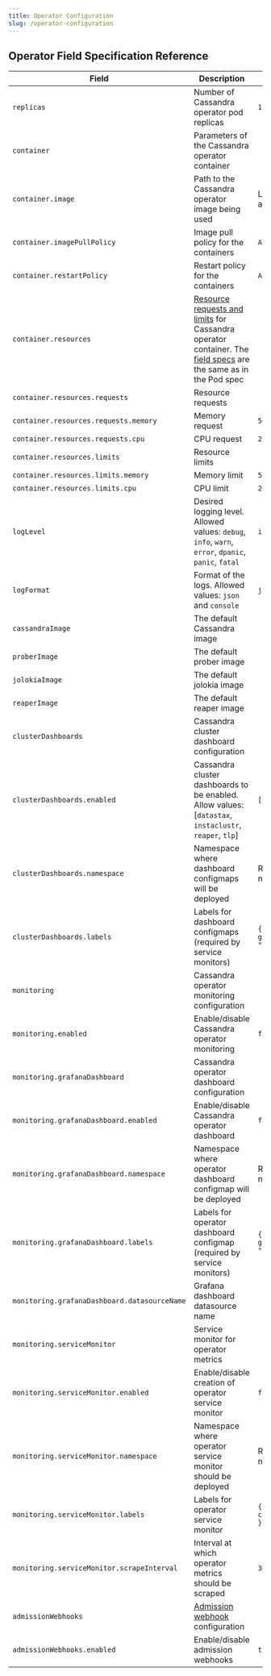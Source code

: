 ```yaml
---
title: Operator Configuration
slug: /operator-configuration
---
```


## Operator Field Specification Reference

| Field                                        | Description                                                                                                                                                                                                                                                                                                                                                    | Default                            |
|----------------------------------------------|----------------------------------------------------------------------------------------------------------------------------------------------------------------------------------------------------------------------------------------------------------------------------------------------------------------------------------------------------------------|------------------------------------|
| `replicas`                                   | Number of Cassandra operator pod replicas                                                                                                                                                                                                                                                                                                                      | `1`                                |
| `container`                                  | Parameters of the Cassandra operator container                                                                                                                                                                                                                                                                                                                 |                                    |
| `container.image`                            | Path to the Cassandra operator image being used                                                                                                                                                                                                                                                                                                                | Latest version available           |
| `container.imagePullPolicy`                  | Image pull policy for the containers                                                                                                                                                                                                                                                                                                                           | `Always`                           |
| `container.restartPolicy`                    | Restart policy for the containers                                                                                                                                                                                                                                                                                                                              | `Always`                           |
| `container.resources`                        | [Resource requests and limits](https://kubernetes.io/docs/concepts/configuration/manage-compute-resources-container/#resource-requests-and-limits-of-pod-and-container) for Cassandra operator container. The [field specs](https://kubernetes.io/docs/reference/generated/kubernetes-api/v1.13/#resourcerequirements-v1-core) are the same as in the Pod spec |                                    |
| `container.resources.requests`               | Resource requests                                                                                                                                                                                                                                                                                                                                              |                                    |
| `container.resources.requests.memory`        | Memory request                                                                                                                                                                                                                                                                                                                                                 | `500m`                             |
| `container.resources.requests.cpu`           | CPU request                                                                                                                                                                                                                                                                                                                                                    | `200Mi`                            |
| `container.resources.limits`                 | Resource limits                                                                                                                                                                                                                                                                                                                                                |                                    |
| `container.resources.limits.memory`          | Memory limit                                                                                                                                                                                                                                                                                                                                                   | `500m`                             |
| `container.resources.limits.cpu`             | CPU limit                                                                                                                                                                                                                                                                                                                                                      | `200Mi`                            |
| `logLevel`                                   | Desired logging level. Allowed values: `debug`, `info`, `warn`, `error`, `dpanic`, `panic`, `fatal`                                                                                                                                                                                                                                                            | `info`                             |
| `logFormat`                                  | Format of the logs. Allowed values: `json` and `console`                                                                                                                                                                                                                                                                                                       | `json`                             | 
| `cassandraImage`                             | The default Cassandra image                                                                                                                                                                                                                                                                                                                                    |                                    | 
| `proberImage`                                | The default prober image                                                                                                                                                                                                                                                                                                                                       |                                    | 
| `jolokiaImage`                               | The default jolokia image                                                                                                                                                                                                                                                                                                                                      |                                    | 
| `reaperImage`                                | The default reaper image                                                                                                                                                                                                                                                                                                                                       |                                    |
| `clusterDashboards`                          | Cassandra cluster dashboard configuration                                                                                                                                                                                                                                                                                                                      |                                    |
| `clusterDashboards.enabled`                  | Cassandra cluster dashboards to be enabled. Allow values: [`datastax`, `instaclustr`, `reaper`, `tlp`]                                                                                                                                                                                                                                                         | `[]`                               |
| `clusterDashboards.namespace`                | Namespace where dashboard configmaps will be deployed                                                                                                                                                                                                                                                                                                          | Release namespace                  |
| `clusterDashboards.labels`                   | Labels for dashboard configmaps (required by service monitors)                                                                                                                                                                                                                                                                                                 | `{ grafana_dashboard: "1" }`       |
| `monitoring`                                 | Cassandra operator monitoring configuration                                                                                                                                                                                                                                                                                                                    |                                    |
| `monitoring.enabled`                         | Enable/disable Cassandra operator monitoring                                                                                                                                                                                                                                                                                                                   | `false`                            |
| `monitoring.grafanaDashboard`                | Cassandra operator dashboard configuration                                                                                                                                                                                                                                                                                                                     |                                    |
| `monitoring.grafanaDashboard.enabled`        | Enable/disable Cassandra operator dashboard                                                                                                                                                                                                                                                                                                                    | `false`                            |
| `monitoring.grafanaDashboard.namespace`      | Namespace where operator dashboard configmap will be deployed                                                                                                                                                                                                                                                                                                  | Release namespace                  |
| `monitoring.grafanaDashboard.labels`         | Labels for operator dashboard configmap (required by service monitors)                                                                                                                                                                                                                                                                                         | `{ grafana_dashboard: "1" }`       |
| `monitoring.grafanaDashboard.datasourceName` | Grafana dashboard datasource name                                                                                                                                                                                                                                                                                                                              |                                    |
| `monitoring.serviceMonitor`                  | Service monitor for operator metrics                                                                                                                                                                                                                                                                                                                           |                                    |
| `monitoring.serviceMonitor.enabled`          | Enable/disable creation of operator service monitor                                                                                                                                                                                                                                                                                                            | `false`                            |
| `monitoring.serviceMonitor.namespace`        | Namespace where operator service monitor should be deployed                                                                                                                                                                                                                                                                                                    | Release namespace                  |
| `monitoring.serviceMonitor.labels`           | Labels for operator service monitor                                                                                                                                                                                                                                                                                                                            | `{ operator: cassandra-operator }` |
| `monitoring.serviceMonitor.scrapeInterval`   | Interval at which operator metrics should be scraped                                                                                                                                                                                                                                                                                                           | `30s`                              |
| `admissionWebhooks`                          | [Admission webhook](https://kubernetes.io/docs/reference/access-authn-authz/extensible-admission-controllers/) configuration                                                                                                                                                                                                                                   |                                    |
| `admissionWebhooks.enabled`                  | Enable/disable admission webhooks                                                                                                                                                                                                                                                                                                                              | `true`                             |
